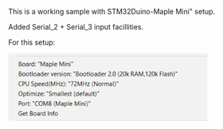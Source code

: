 This is a working sample with STM32Duino-Maple Mini" setup.

Added Serial_2 + Serial_3 input facillities.


For this setup:

<img src="https://github.com/juergs/Maple_TFT_ST7735_TextTerminal/blob/master/STM32Duino-Version/Maple_Mini_Tools_Setup.png" alt="Maple_Mini_Setup" style="width:400px;"/>

